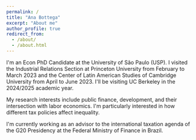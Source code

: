 ```yaml
---
permalink: /
title: "Ana Bottega"
excerpt: "About me"
author_profile: true
redirect_from: 
  - /about/
  - /about.html
---
```


I'm an Econ PhD Candidate at the University of São Paulo (USP). I visited the Industrial Relations Section at Princeton University from February to March 2023 and the Center of Latin American Studies of Cambridge University from April to June 2023. I'll be visiting UC Berkeley in the 2024/2025 academic year.  

My research interests include public finance, development, and their intersection with labor economics. I'm particularly interested in how different tax policies affect inequality. 

I'm currently working as an advisor to the international taxation agenda of the G20 Presidency at the Federal Ministry of Finance in Brazil.